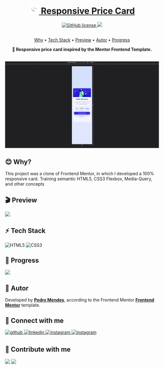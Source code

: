 <h1 align="center">
    <a href="https://funnyzinho.github.io/responsive-price-card/"> <img src="./assets/images/favicon-32x32.png" alt="favico"></img> Responsive Price Card</a> 
</h1>

<div align="center">
<a href="https://github.com/Funnyzinho/responsive-price-card/blob/main/LICENSE"><img alt="GitHub license" src="https://img.shields.io/github/license/Funnyzinho/Android-Site?style=for-the-badge">&nbsp;<img src="https://img.shields.io/static/v1?label=Progress&message=100%&color=2FC3E0&style=for-the-badge"/>
</a></div>

<br>

<p align="center">
 <a href="#blush-why">Why</a> •
 <a href="#zap-tech-stack">Tech Stack</a> • 
 <a href="#clapper-preview">Preview</a> •
 <a href="#book-autor">Autor</a> • 
 <a href="#rocket-progress">Progress</a> 
</p>

<p align="center"><strong>🚀 Responsive price card inspired by the Mentor Frontend Template.</strong></p>

<br>

<div align="center">
<kbd><img src="./assets/images/preview.gif" alt="Gif"></img></kbd>
</div>

## :blush: **Why?**

<p>This project was a clone of Frontend Mentor, in which I developed a 100% responsive card. Training semantic HTML5, CSS3 Flexbox, Media-Query, and other concepts</p>

## :clapper: **Preview**

 <a href="https://funnyzinho.github.io/responsive-price-card/" target="_blank"><img src="https://img.shields.io/static/v1?label=Preview&message=Card&color=005eff&style=for-the-badge&logo=Ghost"/></a> 

## :zap: **Tech Stack**

<img src="https://profilinator.rishav.dev/skills-assets/html5-original-wordmark.svg" alt="HTML5" height="40"/>&nbsp;<img src="https://profilinator.rishav.dev/skills-assets/css3-original-wordmark.svg" alt="CSS3" height="40"/>

## :rocket: **Progress**

<img src="https://img.shields.io/static/v1?label=Progress&message=100%&color=005eff&style=for-the-badge"/>

## :book: **Autor**

<p>Developed by <a href="https://github.com/funnyzinho"><strong> Pedro Mendes</strong></a>, according to the Frontend Mentor <a href= "https://www.frontendmentor.io/"> <strong>Frontend Mentor</strong></a> template.</ p>

## :handshake: **Connect with me**

<div align="left">
  <a href="https://github.com/funnyzinho" target="_blank">
    <img src=https://img.shields.io/badge/github-%2324292e.svg?&style=for-the-badge&logo=github&logoColor=white
      alt=github style="margin-bottom: 5px;" />
  </a>
  <a href="https://linkedin.com/in/pedro-mendes-5b5769220" target="_blank">
    <img src=https://img.shields.io/badge/linkedin-%231E77B5.svg?&style=for-the-badge&logo=linkedin&logoColor=white
      alt=linkedin style="margin-bottom: 5px;" />
  </a>
  <a href="https://instagram.com/eupedro_m" target="_blank">
    <img src=https://img.shields.io/badge/instagram-%23000000.svg?&style=for-the-badge&logo=instagram&logoColor=white
      alt=instagram style="margin-bottom: 5px;" />
  </a>
    <a href="https://mail.google.com/mail/u/0/#inbox?compose=CllgCHrdkpnTgKMCTbCtBhmPkvpzktZWcFzhpwwqhQFwFmHJLhFNcDlsPtqxHwPslrKzgVhPFVV" target="_blank">
    <img src=https://img.shields.io/badge/Gmail-D14836?style=for-the-badge&logo=gmail&logoColor=white
      alt=instagram style="margin-bottom: 5px;" />
  </a>
</div>

## :money_with_wings: **Contribute with me**

<div align="left">
  <a href="https://paypal.me/funny.pv412@gmail.com" target="_blank" style="display: inline-block;">
    <img src="https://img.shields.io/badge/Donate-PayPal-blue.svg?style=flat-square" align="center" />
  </a>
  <a href="https://www.buymeacoffee.com/pedromendes" target="_blank" style="display: inline-block;">
    <img src="https://img.shields.io/badge/Donate-Buy%20Me%20A%20Coffee-orange.svg?style=flat-square" align="center" />
  </a></div>
